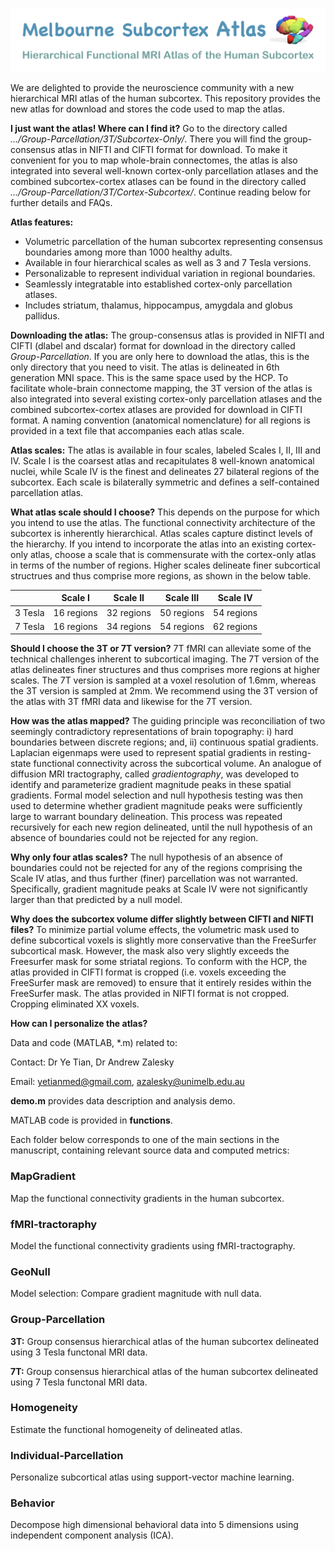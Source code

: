 ![alt test](images/logo2.png)

We are delighted to provide the neuroscience community with a new hierarchical MRI atlas of the human subcortex. This repository provides the new atlas for download and stores the code used to map the atlas. 

**I just want the atlas! Where can I find it?** Go to the directory called *.../Group-Parcellation/3T/Subcortex-Only/*. There you will find the group-consensus atlas in NIFTI and CIFTI format for download. To make it convenient for you to map whole-brain connectomes, the atlas is also integrated into several well-known cortex-only parcellation atlases and the combined subcortex-cortex atlases can be found in the directory called *.../Group-Parcellation/3T/Cortex-Subcortex/*. Continue reading below for further details and FAQs. 

**Atlas features:** 
- Volumetric parcellation of the human subcortex representing consensus boundaries among more than 1000 healthy adults.
- Available in four hierarchical scales as well as 3 and 7 Tesla versions. 
- Personalizable to represent individual variation in regional boundaries.
- Seamlessly integratable into established cortex-only parcellation atlases.
- Includes striatum, thalamus, hippocampus, amygdala and globus pallidus. 

**Downloading the atlas:** The group-consensus atlas is provided in NIFTI and CIFTI (dlabel and dscalar) format for download in the directory called *Group-Parcellation*. If you are only here to download the atlas, this is the only directory that you need to visit. The atlas is delineated in 6th generation MNI space. This is the same space used by the HCP. To facilitate whole-brain connectome mapping, the 3T version of the atlas is also integrated into several existing cortex-only parcellation atlases and the combined subcortex-cortex atlases are provided for download in CIFTI format. A naming convention (anatomical nomenclature) for all regions is provided in a text file that accompanies each atlas scale.   

**Atlas scales:** The atlas is available in four scales, labeled Scales I, II, III and IV. Scale I is the coarsest atlas and recapitulates 8 well-known anatomical nuclei, while Scale IV is the finest and delineates 27 bilateral regions of the subcortex. Each scale is bilaterally symmetric and defines a self-contained parcellation atlas. 

**What atlas scale should I choose?** This depends on the purpose for which you intend to use the atlas. The functional connectivity architecture of the subcortex is inherently hierarchical. Atlas scales capture distinct levels of the hierarchy.  If you intend to incorporate the atlas into an existing cortex-only atlas, choose a scale that is commensurate with the cortex-only atlas in terms of the number of regions. Higher scales delineate finer subcortical structrues and thus comprise more regions, as shown in the below table. 

|            | Scale I    | Scale II   | Scale III  | Scale IV   |
| ---------- | ---------- | ---------- |----------  | ---------- |
| 3 Tesla    | 16 regions | 32 regions | 50 regions | 54 regions |
| 7 Tesla    | 16 regions | 34 regions | 54 regions | 62 regions |

**Should I choose the 3T or 7T version?** 7T fMRI can alleviate some of the technical challenges inherent to subcortical imaging. The 7T version of the atlas delineates finer structures and thus comprises more regions at higher scales. The 7T version is sampled at a voxel resolution of 1.6mm, whereas the 3T version is sampled at 2mm. We recommend using the 3T version of the atlas with 3T fMRI data and likewise for the 7T version.

**How was the atlas mapped?** The guiding principle was reconciliation of two seemingly contradictory representations of brain topography: i) hard boundaries between discrete regions; and, ii) continuous spatial gradients. Laplacian eigenmaps were used to represent spatial gradients in resting-state functional connectivity across the subcortical volume. An analogue of diffusion MRI tractography, called *gradientography*, was developed to identify and parameterize gradient magnitude peaks in these spatial gradients. Formal model selection and null hypothesis testing was then used to determine whether gradient magnitude peaks were sufficiently large to warrant boundary delineation. This process was repeated recursively for each new region delineated, until the null hypothesis of an absence of boundaries could not be rejected for any region.

**Why only four atlas scales?** The null hypothesis of an absence of boundaries could not be rejected for any of the regions comprising the Scale IV atlas, and thus further (finer) parcellation was not warranted. Specifically, gradient magnitude peaks at Scale IV were not significantly larger than that predicted by a null model.

**Why does the subcortex volume differ slightly between CIFTI and NIFTI files?**  To minimize partial volume effects, the volumetric mask used to define subcortical voxels is slightly more conservative than the FreeSurfer subcortical mask. However, the mask also very slightly exceeds the Freesurfer mask for some striatal regions. To conform with the HCP, the atlas provided in CIFTI format is cropped (i.e. voxels exceeding the FreeSurfer mask are removed) to ensure that it entirely resides within the FreeSurfer mask. The atlas provided in NIFTI format is not cropped. Cropping eliminated XX voxels.  

**How can I personalize the atlas?** 



Data and code (MATLAB, *.m) related to:

Contact: Dr Ye Tian, Dr Andrew Zalesky

Email: yetianmed@gmail.com, azalesky@unimelb.edu.au

**demo.m** provides data description and analysis demo.

MATLAB code is provided in **functions**.

Each folder below corresponds to one of the main sections in the manuscript, containing relevant source data and computed metrics:

### MapGradient

   Map the functional connectivity gradients in the human subcortex.

### fMRI-tractoraphy

   Model the functional connectivity gradients using fMRI-tractography.

### GeoNull

   Model selection: Compare gradient magnitude with null data.

### Group-Parcellation

   **3T:** Group consensus hierarchical atlas of the human subcortex delineated using 3 Tesla functonal MRI data.  

   **7T:** Group consensus hierarchical atlas of the human subcortex delineated using 7 Tesla functonal MRI data.  

### Homogeneity

   Estimate the functional homogeneity of delineated atlas.

### Individual-Parcellation

   Personalize subcortical atlas using support-vector machine learning. 
   
### Behavior

   Decompose high dimensional behavioral data into 5 dimensions using independent component analysis (ICA).







 

 
